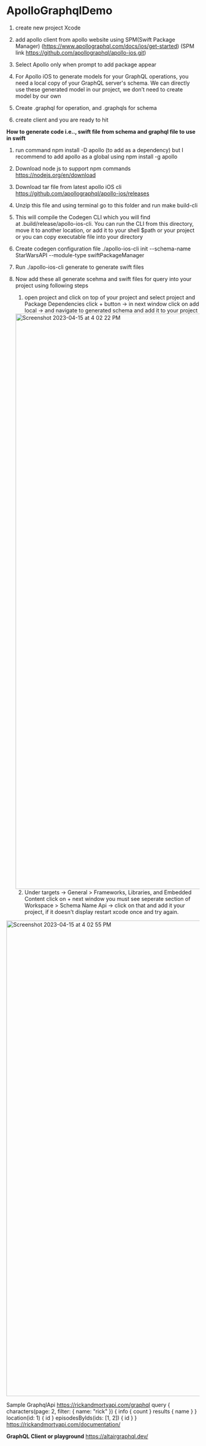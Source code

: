 # ApolloGraphqlDemo

1.	create new project Xcode

2.	add apollo client from apollo website using SPM(Swift Package Manager) (https://www.apollographql.com/docs/ios/get-started) (SPM link https://github.com/apollographql/apollo-ios.git)

3.	Select Apollo only when prompt to add package appear

4.	For Apollo iOS to generate models for your GraphQL operations, you need a local copy of your GraphQL server's schema. We can directly use these generated model in our project, we don’t need to create model by our own

5.	Create .graphql for operation, and .graphqls for schema

6.	create client and you are ready to hit


**How to generate code i.e.., swift file from schema and graphql file to use in swift**
1.	run command npm install -D apollo (to add as a dependency)
	but I recommend to add apollo as a global using npm install -g apollo

2. Download node js to support npm commands https://nodejs.org/en/download

3. Download tar file from latest apollo iOS cli https://github.com/apollographql/apollo-ios/releases

4. Unzip this file and using terminal go to this folder and run make build-cli

5. This will compile the Codegen CLI which you will find at .build/release/apollo-ios-cli. You can run the CLI from this directory, move it to another location, or add it to your shell $path or your project or you can copy executable file into your directory

6. Create codegen configuration file
./apollo-ios-cli init --schema-name StarWarsAPI --module-type swiftPackageManager

7. Run ./apollo-ios-cli generate to generate swift files

8. Now add these all generate scehma and swift files for query into your project using following steps


	1.	open project and click on top of your project and select project and Package Dependencies click + button -> in next window click on add local -> and navigate to generated schema and add it to your project
	<img width="1500" alt="Screenshot 2023-04-15 at 4 02 22 PM" src="https://user-images.githubusercontent.com/5785670/232208698-992103fa-fc99-423d-b302-afb19e12aca2.png">

	2.	Under targets -> General > Frameworks, Libraries, and Embedded Content click on + next window you must see seperate section of Workspace > Schema Name Api -> click on that and add it your project, if it doesn't display restart xcode once and try again.
<img width="1240" alt="Screenshot 2023-04-15 at 4 02 55 PM" src="https://user-images.githubusercontent.com/5785670/232208733-1354e524-caf4-47b5-ba5d-1f4d62918209.png">


Sample GraphqlApi https://rickandmortyapi.com/graphql
query {
  characters(page: 2, filter: { name: "rick" }) {
    info {
      count
    }
    results {
      name
    }
  }
  location(id: 1) {
    id
  }
  episodesByIds(ids: [1, 2]) {
    id
  }
}
https://rickandmortyapi.com/documentation/

**GraphQL Client or playground**
https://altairgraphql.dev/


